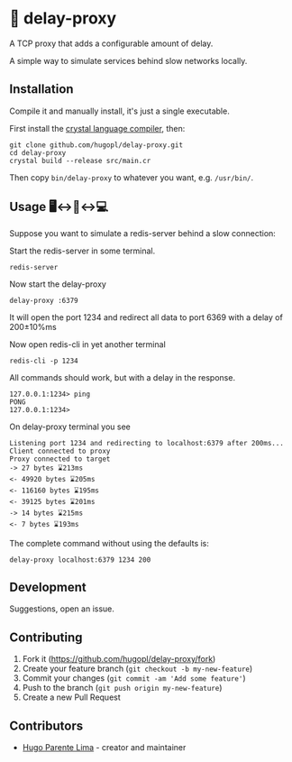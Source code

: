# 🦥️ delay-proxy

A TCP proxy that adds a configurable amount of delay.

A simple way to simulate services behind slow networks locally.

## Installation

Compile it and manually install, it's just a single executable.

First install the [crystal language compiler](https://crystal-lang.org/install/), then:

```
git clone github.com/hugopl/delay-proxy.git
cd delay-proxy
crystal build --release src/main.cr
```

Then copy `bin/delay-proxy` to whatever you want, e.g. `/usr/bin/`.


## Usage 🖥️↔️🦥️↔️💻️

Suppose you want to simulate a redis-server behind a slow connection:

Start the redis-server in some terminal.

```
redis-server
```

Now start the delay-proxy

```
delay-proxy :6379
```

It will open the port 1234 and redirect all data to port 6369 with a delay of 200±10%ms

Now open redis-cli in yet another terminal

```
redis-cli -p 1234
```

All commands should work, but with a delay in the response.
```
127.0.0.1:1234> ping
PONG
127.0.0.1:1234>
```

On delay-proxy terminal you see
```
Listening port 1234 and redirecting to localhost:6379 after 200ms...
Client connected to proxy
Proxy connected to target
-> 27 bytes ⌛213ms
<- 49920 bytes ⌛205ms
<- 116160 bytes ⌛195ms
<- 39125 bytes ⌛201ms
-> 14 bytes ⌛215ms
<- 7 bytes ⌛193ms
```

The complete command without using the defaults is:

```
delay-proxy localhost:6379 1234 200
```

## Development

Suggestions, open an issue.

## Contributing

1. Fork it (<https://github.com/hugopl/delay-proxy/fork>)
2. Create your feature branch (`git checkout -b my-new-feature`)
3. Commit your changes (`git commit -am 'Add some feature'`)
4. Push to the branch (`git push origin my-new-feature`)
5. Create a new Pull Request

## Contributors

- [Hugo Parente Lima](https://github.com/hugopl) - creator and maintainer
